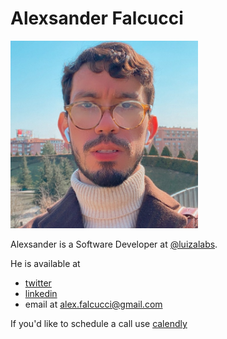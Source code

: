 # Alexsander Falcucci

<img src="img/profile.jpeg" width="300" height="300">

Alexsander is a Software Developer at [@luizalabs](https://github.com/luizalabs).

He is available at

- [twitter](https://twitter.com/alexfalcucci)
- [linkedin](https://www.linkedin.com/in/alexfalcucci/)
- email at alex.falcucci@gmail.com

If you'd like to schedule a call use [calendly](https://calendly.com/alex-falcucci/30min)
